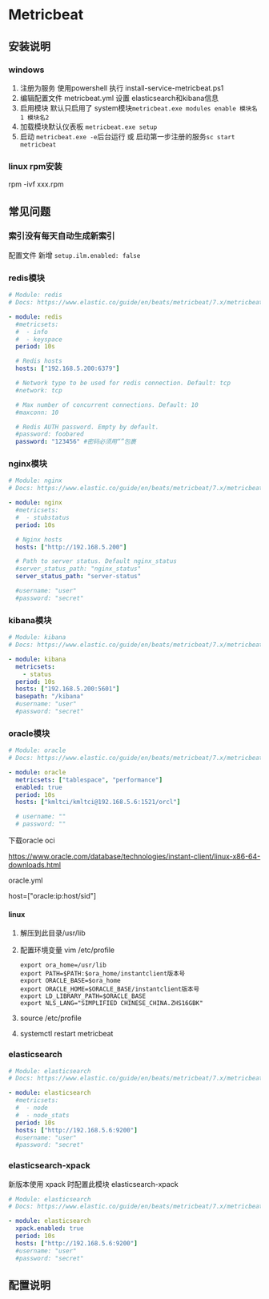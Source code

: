 # Metricbeat

## 安装说明

### windows

1. 注册为服务 使用powershell 执行 install-service-metricbeat.ps1
2. 编辑配置文件 metricbeat.yml 设置 elasticsearch和kibana信息
3. 启用模块 默认只启用了 system模块`metricbeat.exe modules enable 模块名1 模块名2` 
4. 加载模块默认仪表板 `metricbeat.exe setup`
5. 启动 `metricbeat.exe -e`后台运行 或 启动第一步注册的服务`sc start metricbeat`

### linux rpm安装

rpm -ivf xxx.rpm

## 常见问题

### 索引没有每天自动生成新索引

配置文件 新增 `setup.ilm.enabled: false`

### redis模块

```yml
# Module: redis
# Docs: https://www.elastic.co/guide/en/beats/metricbeat/7.x/metricbeat-module-redis.html

- module: redis
  #metricsets:
  #  - info
  #  - keyspace
  period: 10s

  # Redis hosts
  hosts: ["192.168.5.200:6379"]

  # Network type to be used for redis connection. Default: tcp
  #network: tcp

  # Max number of concurrent connections. Default: 10
  #maxconn: 10

  # Redis AUTH password. Empty by default.
  #password: foobared
  password: "123456" #密码必须用“”包裹
```



### nginx模块

```yml
# Module: nginx
# Docs: https://www.elastic.co/guide/en/beats/metricbeat/7.x/metricbeat-module-nginx.html

- module: nginx
  #metricsets:
  #  - stubstatus
  period: 10s

  # Nginx hosts
  hosts: ["http://192.168.5.200"]

  # Path to server status. Default nginx_status
  #server_status_path: "nginx_status"
  server_status_path: "server-status"

  #username: "user"
  #password: "secret"
```



### kibana模块

```yml
# Module: kibana
# Docs: https://www.elastic.co/guide/en/beats/metricbeat/7.x/metricbeat-module-kibana.html

- module: kibana
  metricsets:
    - status
  period: 10s
  hosts: ["192.168.5.200:5601"]
  basepath: "/kibana"
  #username: "user"
  #password: "secret"
```



### oracle模块

```yml
# Module: oracle
# Docs: https://www.elastic.co/guide/en/beats/metricbeat/7.x/metricbeat-module-oracle.html

- module: oracle
  metricsets: ["tablespace", "performance"]
  enabled: true
  period: 10s
  hosts: ["kmltci/kmltci@192.168.5.6:1521/orcl"]

  # username: ""
  # password: ""
```

下载oracle oci

https://www.oracle.com/database/technologies/instant-client/linux-x86-64-downloads.html

oracle.yml

host=["oracle:ip:host/sid"]

#### linux

1. 解压到此目录/usr/lib

2. 配置环境变量 vim /etc/profile

   ```shell
   export ora_home=/usr/lib
   export PATH=$PATH:$ora_home/instantclient版本号
   export ORACLE_BASE=$ora_home
   export ORACLE_HOME=$ORACLE_BASE/instantclient版本号
   export LD_LIBRARY_PATH=$ORACLE_BASE
   export NLS_LANG="SIMPLIFIED CHINESE_CHINA.ZHS16GBK"
   ```

3. source /etc/profile

4. systemctl restart metricbeat

### elasticsearch

```yml
# Module: elasticsearch
# Docs: https://www.elastic.co/guide/en/beats/metricbeat/7.x/metricbeat-module-elasticsearch.html

- module: elasticsearch
  #metricsets:
  #  - node
  #  - node_stats
  period: 10s
  hosts: ["http://192.168.5.6:9200"]
  #username: "user"
  #password: "secret"
```

### elasticsearch-xpack

新版本使用 xpack 时配置此模块 elasticsearch-xpack

```yml
# Module: elasticsearch
# Docs: https://www.elastic.co/guide/en/beats/metricbeat/7.x/metricbeat-module-elasticsearch.html

- module: elasticsearch
  xpack.enabled: true
  period: 10s
  hosts: ["http://192.168.5.6:9200"]
  #username: "user"
  #password: "secret"
```



## 配置说明
